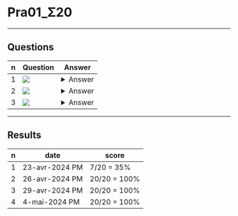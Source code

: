 # Pra01_Σ20

---

## Questions
|n|Question|Answer|
|-|--------|------|
|1|<img src="https://i.imgur.com/hX80gNd.png">|<details><summary>Answer</summary><img src="https://i.imgur.com/how727K.png"></details>|
|2|<img src="https://i.imgur.com/0T5yGvj.png">|<details><summary>Answer</summary><img src="https://i.imgur.com/zY6TzIo.png"></details>|
|3|<img src="https://i.imgur.com/V1RQWjW.png">|<details><summary>Answer</summary>True</details>|

---

## Results
|n|date|score|
|-|----|-----|
|1|23-avr-2024 PM|7/20 = 35%|
|2|26-avr-2024 PM|20/20 = 100%|
|3|29-avr-2024 PM|20/20 = 100%|
|4|4-mai-2024 PM|20/20 = 100%|
